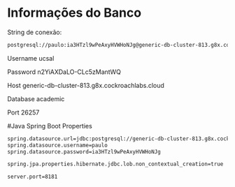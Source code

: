 # Informações do Banco

String de conexão:
```bash
postgresql://paulo:ia3HTzl9wPeAxyHVWHoNJg@generic-db-cluster-813.g8x.cockroachlabs.cloud:26257/academic?sslmode=verify-full
```

Username
ucsal

Password
n2YiAXDaLO-CLc5zMantWQ

Host
generic-db-cluster-813.g8x.cockroachlabs.cloud

Database
academic

Port
26257

#Java Spring Boot Properties
```bash
spring.datasource.url=jdbc:postgresql://generic-db-cluster-813.g8x.cockroachlabs.cloud:26257/user?sslmode=require
spring.datasource.username=paulo
spring.datasource.password=ia3HTzl9wPeAxyHVWHoNJg

spring.jpa.properties.hibernate.jdbc.lob.non_contextual_creation=true

server.port=8181
```